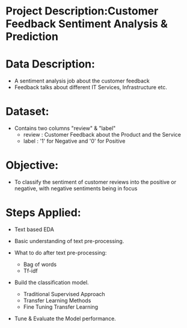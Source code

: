 # **Project Description:Customer Feedback Sentiment Analysis & Prediction**
 
# **Data Description**:

- A sentiment analysis job about the customer feedback
- Feedback talks about different IT Services, Infrastructure etc.

# **Dataset**:

- Contains two columns "review" & "label"
    - review : Customer Feedback about the Product and the Service
    - label : '1' for Negative and '0' for Positive

# **Objective**:

- To classify the sentiment of customer reviews into the positive or negative, with negative sentiments being in focus

# **Steps Applied**:
- Text based EDA
- Basic understanding of text pre-processing.
- What to do after text pre-processing:
    - Bag of words
    - Tf-idf
- Build the classification model.
    - Traditional Supervised Approach
    - Transfer Learning Methods
    - Fine Tuning Transfer Learning

- Tune & Evaluate the Model performance.
